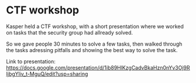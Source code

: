 # CTF workshop

Kasper held a CTF workshop, with a short presentation where we worked on tasks that the security group had allready solved.

So we gave people 30 minutes to solve a few tasks, then walked through the tasks adressing pitfalls and showing the best way to solve the task.

Link to presentation: https://docs.google.com/presentation/d/1ib89HlKzgCadvBkaHzn0nYv3Oj9RIjbgYliv_t-MguQ/edit?usp=sharing